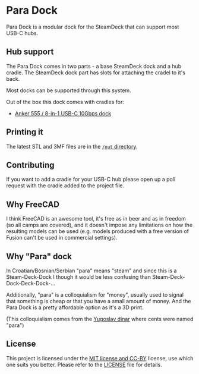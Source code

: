 # Para Dock

Para Dock is a modular dock for the SteamDeck that can support most USB-C hubs.

## Hub support

The Para Dock comes in two parts - a base SteamDeck dock and a hub cradle.
The SteamDeck dock part has slots for attaching the cradel to it's back.

Most docks can be supported through this system.

Out of the box this dock comes with cradles for:

* [Anker 555 / 8-in-1 USB-C 10Gbps dock](https://www.anker.com/products/a8383)

## Printing it

The latest STL and 3MF files are in the [`/out` directory](./out/).

## Contributing

If you want to add a cradle for your USB-C hub please open up a poll request
with the cradle added to the project file.

## Why FreeCAD

I think FreeCAD is an awesome tool, it's free as in beer and as in freedom
(so all camps are covered), and it doesn't impose any limitations on how the
resulting models can be used (e.g. models produced with a free version of
Fusion can't be used in commercial settings).

## Why "Para" dock

In Croatian/Bosnian/Serbian "para" means "steam" and since this is a
Steam-Deck-Dock I though it would be less confusing than
Steam-Deck-Dock-Deck-Dock-...

Additionally, "para" is a colloquialism for "money", usually used to signal that
something is cheap or that you have a small amount of money. And the Para Dock
is a pretty affordable option as it's a 3D print.

(This colloquialism comes from the
[Yugoslav dinar](https://en.wikipedia.org/wiki/Yugoslav_dinar) where cents were
named "para")

## License

This project is licensed under the [MIT license and CC-BY](./LICENSE) license,
use which one suits you better.
Please refer to the [LICENSE](./LICENSE) file for details.
